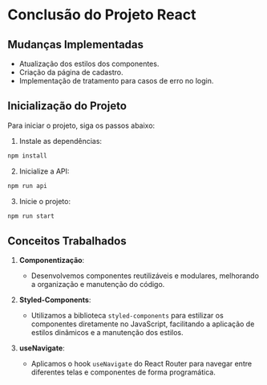 # Conclusão do Projeto React

## Mudanças Implementadas

- Atualização dos estilos dos componentes.
- Criação da página de cadastro.
- Implementação de tratamento para casos de erro no login.

## Inicialização do Projeto

Para iniciar o projeto, siga os passos abaixo:

1. Instale as dependências:
```sh
npm install
```
2. Inicialize a API:

```sh
npm run api
```

3. Inicie o projeto:

```sh
npm run start
```

## Conceitos Trabalhados

1. **Componentização**:

   - Desenvolvemos componentes reutilizáveis e modulares, melhorando a organização e manutenção do código.

2. **Styled-Components**:

   - Utilizamos a biblioteca `styled-components` para estilizar os componentes diretamente no JavaScript, facilitando a aplicação de estilos dinâmicos e a manutenção dos estilos.

3. **useNavigate**:
   - Aplicamos o hook `useNavigate` do React Router para navegar entre diferentes telas e componentes de forma programática.
